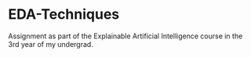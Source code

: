 # EDA-Techniques
Assignment as part of the Explainable Artificial Intelligence course in the 3rd year of my undergrad.

